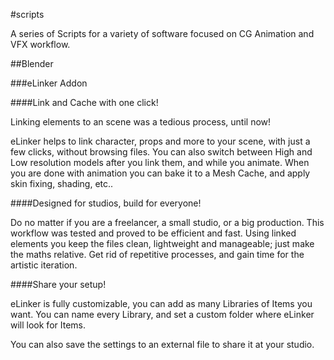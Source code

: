#scripts

A series of Scripts for a variety of software focused on CG Animation and VFX workflow.

##Blender

###eLinker Addon

####Link and Cache with one click!

Linking elements to an scene was a tedious process, until now!

eLinker helps to link character, props and more to your scene, with just a few clicks, without browsing files. You can also switch between High and Low resolution models after you link them, and while you animate. When you are done with animation you can bake it to a Mesh Cache, and apply skin fixing, shading, etc..

####Designed for studios, build for everyone!


Do no matter if you are a freelancer, a small studio, or a big production. This workflow was tested and proved to be efficient and fast. Using linked elements you keep the files clean, lightweight and manageable; just make the maths relative. Get rid of repetitive processes, and gain time for the artistic iteration.

 
####Share your setup!

eLinker is fully customizable, you can add as many Libraries of Items you want. You can name every Library, and set a custom folder where eLinker will look for Items.

You can also save the settings to an external file to share it at your studio.
